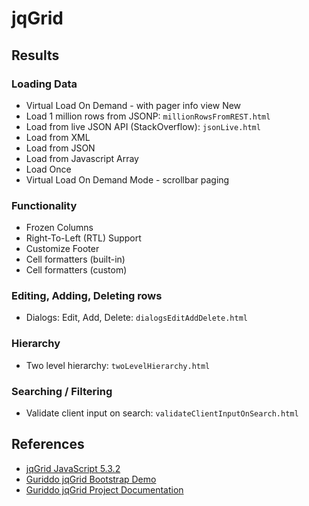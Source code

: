# jqGrid

## Results

### Loading Data
- Virtual Load On Demand - with pager info view New
- Load 1 million rows from JSONP: `millionRowsFromREST.html`
- Load from live JSON API (StackOverflow): `jsonLive.html`
- Load from XML
- Load from JSON
- Load from Javascript Array
- Load Once
- Virtual Load On Demand Mode - scrollbar paging

### Functionality
- Frozen Columns
- Right-To-Left (RTL) Support
- Customize Footer
- Cell formatters (built-in)
- Cell formatters (custom)

### Editing, Adding, Deleting rows
- Dialogs: Edit, Add, Delete: `dialogsEditAddDelete.html`

### Hierarchy
- Two level hierarchy: `twoLevelHierarchy.html`

### Searching / Filtering
- Validate client input on search: `validateClientInputOnSearch.html`

## References
- [jqGrid JavaScript 5.3.2](http://www.trirand.com/blog/)
- [Guriddo jqGrid Bootstrap Demo](http://www.guriddo.net/demo/bootstrap/)
- [Guriddo jqGrid Project Documentation](http://www.guriddo.net/documentation/guriddo/javascript/)
